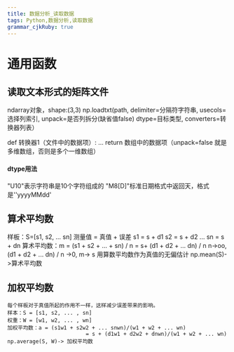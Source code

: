 ```yaml
---
title: 数据分析_读取数据
tags: Python,数据分析,读取数据
grammar_cjkRuby: true
---
```


# 通用函数
## 读取文本形式的矩阵文件
ndarray对象，shape:(3,3)
np.loadtxt(path, delimiter=分隔符字符串, usecols= 选择列索引, unpack=是否列拆分(缺省值false)
				dtype=目标类型, converters=转换器列表）
		
def 转换器1（文件中的数据项）:
	...
	return 数组中的数据项（unpack=false 就是多维数组，否则是多个一维数组）
	
#### dtype用法
"U10"表示字符串是10个字符组成的
"M8[D]"标准日期格式中返回天，格式是''yyyyMMdd'

## 算术平均数
样板：S=[s1, s2, ... sn]
测量值 = 真值 + 误差
s1 = s + d1
s2 = s + d2 
...
sn = s + dn
算术平均数：m = (s1 + s2 + ... + sn)  / n = s+ (d1 + d2 + ... dn) / n 
n->oo, (d1 + d2 + ... dn) / n ->0, m-> s
用算数平均数作为真值的无偏估计
np.mean(S)->算术平均数

## 加权平均数
	每个样板对于真值所起的作用不一样，这样减少误差带来的影响。
	样本：S = [s1, s2, ... , sn]
	权重：W = [w1, w2, ... , wn]
	加权平均数：a = (s1w1 + s2w2 + ... snwn)/(w1 + w2 + ... wn)
	                         = s + (d1w1 + d2w2 + dnwn)/(w1 + w2 + ... wn)
	np.average(S, W)-> 加权平均数